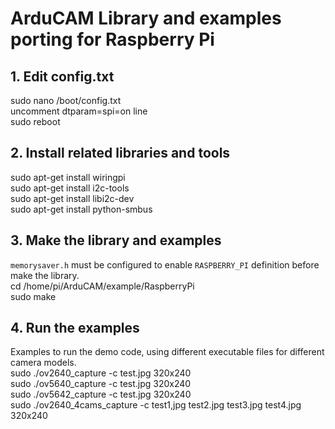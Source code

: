 # ArduCAM Library and examples porting for Raspberry Pi 

## 1. Edit config.txt 
sudo nano /boot/config.txt<br> 
uncomment dtparam=spi=on line<br>
sudo reboot<br>

## 2. Install related libraries and tools
sudo apt-get install wiringpi <br>
sudo apt-get install i2c-tools <br>
sudo apt-get install libi2c-dev <br>
sudo apt-get install python-smbus <br>

## 3. Make the library and examples
`memorysaver.h` must be configured to enable `RASPBERRY_PI` definition before make the library.<br>
cd /home/pi/ArduCAM/example/RaspberryPi <br>
sudo make <br>

## 4. Run the examples
Examples to run the demo code, using different executable files for different camera models.<br>
sudo ./ov2640_capture -c test.jpg 320x240 <br>
sudo ./ov5640_capture -c test.jpg 320x240 <br>
sudo ./ov5642_capture -c test.jpg 320x240 <br>
sudo ./ov2640_4cams_capture -c test1,jpg test2.jpg test3.jpg test4.jpg 320x240 <br>